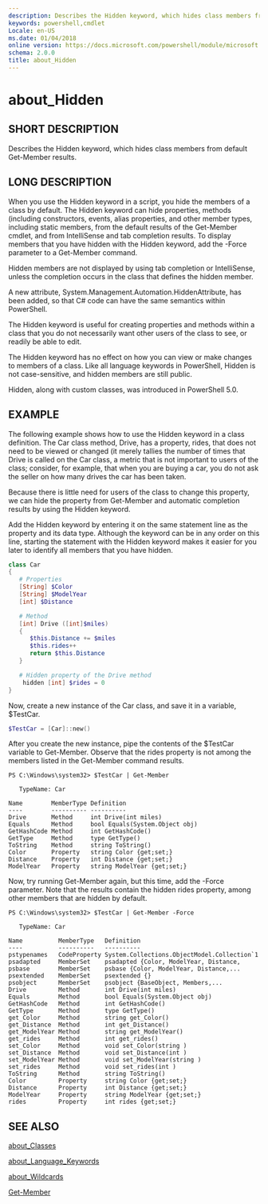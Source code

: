 ```yaml
---
description: Describes the Hidden keyword, which hides class members from default Get-Member results. 
keywords: powershell,cmdlet
Locale: en-US
ms.date: 01/04/2018
online version: https://docs.microsoft.com/powershell/module/microsoft.powershell.core/about/about_hidden?view=powershell-7&WT.mc_id=ps-gethelp
schema: 2.0.0
title: about_Hidden
---
```

# about_Hidden

## SHORT DESCRIPTION
Describes the Hidden keyword, which hides class members from default
Get-Member results.

## LONG DESCRIPTION

When you use the Hidden keyword in a script, you hide the members of a class
by default. The Hidden keyword can hide properties, methods (including
constructors, events, alias properties, and other member types, including
static members, from the default results of the Get-Member cmdlet, and from
IntelliSense and tab completion results. To display members that you have
hidden with the Hidden keyword, add the -Force parameter to a Get-Member
command.

Hidden members are not displayed by using tab completion or IntelliSense,
unless the completion occurs in the class that defines the hidden member.

A new attribute, System.Management.Automation.HiddenAttribute, has been added,
so that C\# code can have the same semantics within PowerShell.

The Hidden keyword is useful for creating properties and methods within a
class that you do not necessarily want other users of the class to see, or
readily be able to edit.

The Hidden keyword has no effect on how you can view or make changes to
members of a class. Like all language keywords in PowerShell, Hidden is not
case-sensitive, and hidden members are still public.

Hidden, along with custom classes, was introduced in PowerShell 5.0.

## EXAMPLE

The following example shows how to use the Hidden keyword in a class
definition. The Car class method, Drive, has a property, rides, that does not
need to be viewed or changed (it merely tallies the number of times that Drive
is called on the Car class, a metric that is not important to users of the
class; consider, for example, that when you are buying a car, you do not ask
the seller on how many drives the car has been taken.

Because there is little need for users of the class to change this property,
we can hide the property from Get-Member and automatic completion results by
using the Hidden keyword.

Add the Hidden keyword by entering it on the same statement line as the
property and its data type. Although the keyword can be in any order on this
line, starting the statement with the Hidden keyword makes it easier for you
later to identify all members that you have hidden.

```powershell
class Car
{
   # Properties
   [String] $Color
   [String] $ModelYear
   [int] $Distance

   # Method
   [int] Drive ([int]$miles)
   {
      $this.Distance += $miles
      $this.rides++
      return $this.Distance
   }

   # Hidden property of the Drive method
    hidden [int] $rides = 0
}
```

Now, create a new instance of the Car class, and save it in a variable,
\$TestCar.

```powershell
$TestCar = [Car]::new()
```

After you create the new instance, pipe the contents of the $TestCar variable
to Get-Member. Observe that the rides property is not among the members listed
in the Get-Member command results.

```output
PS C:\Windows\system32> $TestCar | Get-Member

   TypeName: Car

Name        MemberType Definition
----        ---------- ----------
Drive       Method     int Drive(int miles)
Equals      Method     bool Equals(System.Object obj)
GetHashCode Method     int GetHashCode()
GetType     Method     type GetType()
ToString    Method     string ToString()
Color       Property   string Color {get;set;}
Distance    Property   int Distance {get;set;}
ModelYear   Property   string ModelYear {get;set;}

```

Now, try running Get-Member again, but this time, add the -Force parameter.
Note that the results contain the hidden rides property, among other members
that are hidden by default.

```output
PS C:\Windows\system32> $TestCar | Get-Member -Force

   TypeName: Car

Name          MemberType   Definition
----          ----------   ----------
pstypenames   CodeProperty System.Collections.ObjectModel.Collection`1
psadapted     MemberSet    psadapted {Color, ModelYear, Distance,
psbase        MemberSet    psbase {Color, ModelYear, Distance,...
psextended    MemberSet    psextended {}
psobject      MemberSet    psobject {BaseObject, Members,...
Drive         Method       int Drive(int miles)
Equals        Method       bool Equals(System.Object obj)
GetHashCode   Method       int GetHashCode()
GetType       Method       type GetType()
get_Color     Method       string get_Color()
get_Distance  Method       int get_Distance()
get_ModelYear Method       string get_ModelYear()
get_rides     Method       int get_rides()
set_Color     Method       void set_Color(string )
set_Distance  Method       void set_Distance(int )
set_ModelYear Method       void set_ModelYear(string )
set_rides     Method       void set_rides(int )
ToString      Method       string ToString()
Color         Property     string Color {get;set;}
Distance      Property     int Distance {get;set;}
ModelYear     Property     string ModelYear {get;set;}
rides         Property     int rides {get;set;}

```

## SEE ALSO

[about_Classes](about_Classes.md)

[about_Language_Keywords](about_Language_Keywords.md)

[about_Wildcards](about_Wildcards.md)

[Get-Member](xref:Microsoft.PowerShell.Utility.Get-Member)
